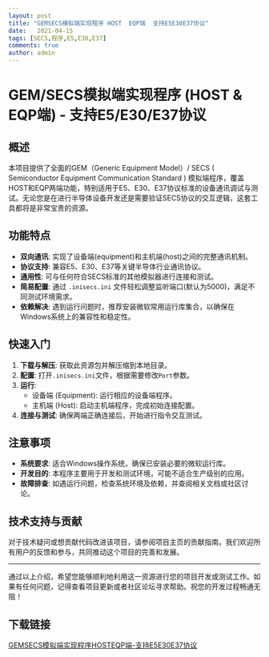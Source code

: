 ```yaml
---
layout: post
title: "GEMSECS模拟端实现程序 HOST  EQP端  支持E5E30E37协议"
date:   2021-04-15
tags: [SECS,程序,E5,E30,E37]
comments: true
author: admin
---
```

# GEM/SECS模拟端实现程序 (HOST & EQP端) - 支持E5/E30/E37协议

## 概述

本项目提供了全面的GEM（Generic Equipment Model）/ SECS ( Semiconductor Equipment Communication Standard ) 模拟端程序，覆盖HOST和EQP两端功能，特别适用于E5、E30、E37协议标准的设备通讯调试与测试。无论您是在进行半导体设备开发还是需要验证SECS协议的交互逻辑，这套工具都将是非常宝贵的资源。

## 功能特点

- **双向通讯**: 实现了设备端(equipment)和主机端(host)之间的完整通讯机制。
- **协议支持**: 兼容E5、E30、E37等关键半导体行业通讯协议。
- **通用性**: 可与任何符合SECS标准的其他模拟器进行连接和测试。
- **简易配置**: 通过 `.inisecs.ini` 文件轻松调整监听端口(默认为5000)，满足不同测试环境需求。
- **依赖解决**: 遇到运行问题时，推荐安装微软常用运行库集合，以确保在Windows系统上的兼容性和稳定性。

## 快速入门

1. **下载与解压**: 获取此资源包并解压缩到本地目录。
2. **配置**: 打开`.inisecs.ini`文件，根据需要修改`Port`参数。
3. **运行**:
   - 设备端 (Equipment): 运行相应的设备端程序。
   - 主机端 (Host): 启动主机端程序，完成初始连接配置。
4. **连接与测试**: 确保两端正确连接后，开始进行指令交互测试。
   
## 注意事项

- **系统要求**: 适合Windows操作系统，确保已安装必要的微软运行库。
- **开发目的**: 本程序主要用于开发和测试环境，可能不适合生产级别的应用。
- **故障排查**: 如遇运行问题，检查系统环境及依赖，并查阅相关文档或社区讨论。

## 技术支持与贡献

对于技术疑问或想贡献代码改进该项目，请参阅项目主页的贡献指南。我们欢迎所有用户的反馈和参与，共同推动这个项目的完善和发展。

---

通过以上介绍，希望您能够顺利地利用这一资源进行您的项目开发或测试工作。如果有任何问题，记得查看项目更新或者社区论坛寻求帮助。祝您的开发过程畅通无阻！

## 下载链接

[GEMSECS模拟端实现程序HOSTEQP端-支持E5E30E37协议](https://pan.quark.cn/s/88fe213ac43c)